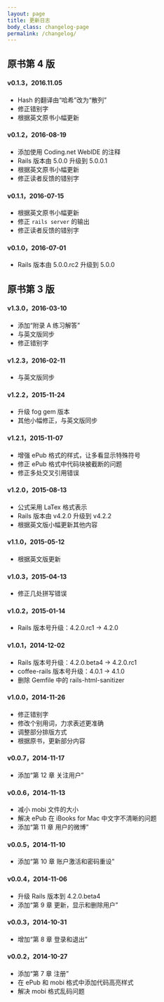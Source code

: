 ```yaml
---
layout: page
title: 更新日志
body_class: changelog-page
permalink: /changelog/
---
```


## 原书第 4 版

#### v0.1.3，2016.11.05

- Hash 的翻译由“哈希”改为“散列”
- 修正错别字
- 根据英文原书小幅更新

#### v0.1.2，2016-08-19

- 添加使用 Coding.net WebIDE 的注释
- Rails 版本由 5.0.0 升级到 5.0.0.1
- 根据英文原书小幅更新
- 修正读者反馈的错别字

#### v0.1.1，2016-07-15

- 根据英文原书小幅更新
- 修正 `rails server` 的输出
- 修正读者反馈的错别字

#### v0.1.0，2016-07-01

- Rails 版本由 5.0.0.rc2 升级到 5.0.0

## 原书第 3 版

#### v1.3.0，2016-03-10

- 添加“附录 A 练习解答”
- 与英文版同步
- 修正错别字

#### v1.2.3，2016-02-11

- 与英文版同步

#### v1.2.2，2015-11-24

- 升级 fog gem 版本
- 其他小幅修正，与英文版同步

#### v1.2.1，2015-11-07

- 增强 ePub 格式的样式，让多看显示特殊符号
- 修正 ePub 格式中代码块被截断的问题
- 修正多处交叉引用错误

#### v1.2.0，2015-08-13

- 公式采用 LaTex 格式表示
- Rails 版本由 v4.2.0 升级到 v4.2.2
- 根据英文版小幅更新其他内容

#### v1.1.0，2015-05-12

- 根据英文版更新

#### v1.0.3，2015-04-13

- 修正几处拼写错误

#### v1.0.2，2015-01-14

- Rails 版本号升级：4.2.0.rc1 -> 4.2.0

#### v1.0.1，2014-12-02

- Rails 版本号升级：4.2.0.beta4 -> 4.2.0.rc1
- coffee-rails 版本号升级：4.0.1 -> 4.1.0
- 删除 Gemfile 中的 rails-html-sanitizer

#### v1.0.0，2014-11-26

- 修正错别字
- 修改个别用词，力求表述更准确
- 调整部分排版方式
- 根据原书，更新部分内容

#### v0.0.7，2014-11-17

- 添加“第 12 章 关注用户”

#### v0.0.6，2014-11-13

- 减小 mobi 文件的大小
- 解决 ePub 在 iBooks for Mac 中文字不清晰的问题
- 添加“第 11 章 用户的微博”

#### v0.0.5，2014-11-10 

- 添加“第 10 章 账户激活和密码重设”

#### v0.0.4，2014-11-06

- 升级 Rails 版本到 4.2.0.beta4
- 添加“第 9 章 更新，显示和删除用户”

#### v0.0.3，2014-10-31

- 增加“第 8 章 登录和退出”

#### v0.0.2，2014-10-27

- 添加“第 7 章 注册”
- 在 ePub 和 mobi 格式中添加代码高亮样式
- 解决 mobi 格式乱码问题

